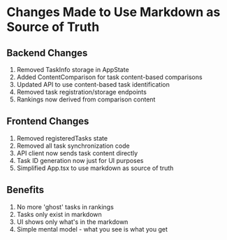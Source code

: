 # Changes Made to Use Markdown as Source of Truth

## Backend Changes

1. Removed TaskInfo storage in AppState
2. Added ContentComparison for task content-based comparisons
3. Updated API to use content-based task identification
4. Removed task registration/storage endpoints
5. Rankings now derived from comparison content

## Frontend Changes

1. Removed registeredTasks state
2. Removed all task synchronization code
3. API client now sends task content directly
4. Task ID generation now just for UI purposes
5. Simplified App.tsx to use markdown as source of truth

## Benefits

1. No more 'ghost' tasks in rankings
2. Tasks only exist in markdown
3. UI shows only what's in the markdown
4. Simple mental model - what you see is what you get

